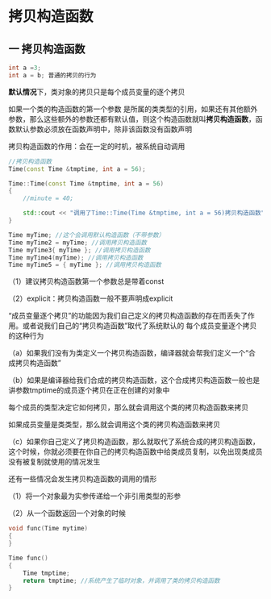# 拷贝构造函数

## 一 拷贝构造函数

```c++
int a =3;
int a = b; 普通的拷贝的行为
```

**默认情况**下，类对象的拷贝只是每个成员变量的逐个拷贝

如果一个类的构造函数的第一个参数 是所属的类类型的引用，如果还有其他额外参数，那么这些额外的参数还都有默认值，则这个构造函数就叫**拷贝构造函数**，函数默认参数必须放在函数声明中，除非该函数没有函数声明

拷贝构造函数的作用：会在一定的时机，被系统自动调用

```c++
//拷贝构造函数
Time(const Time &tmptime, int a = 56);

Time::Time(const Time &tmptime, int a = 56)
{
	//minute = 40;

	std::cout << "调用了Time::Time(Time &tmptime, int a = 56)拷贝构造函数" << std::endl;
}
```

```c++
Time myTime; //这个会调用默认构造函数（不带参数）
Time myTime2 = myTime; //调用拷贝构造函数
Time myTime3{ myTime }; //调用拷贝构造函数
Time myTime4(myTime); //调用拷贝构造函数
Time myTime5 = { myTime }; //调用拷贝构造函数
```

（1）建议拷贝构造函数第一个参数总是带着const

（2）explicit：拷贝构造函数一般不要声明成explicit





“成员变量逐个拷贝”的功能因为我们自己定义的拷贝构造函数的存在而丢失了作用。或者说我们自己的“拷贝构造函数”取代了系统默认的 每个成员变量逐个拷贝 的这种行为

（a）如果我们没有为类定义一个拷贝构造函数，编译器就会帮我们定义一个“合成拷贝构造函数”

（b）如果是编译器给我们合成的拷贝构造函数，这个合成拷贝构造函数一般也是讲参数tmptime的成员逐个拷贝在正在创建的对象中

每个成员的类型决定它如何拷贝，那么就会调用这个类的拷贝构造函数来拷贝

如果成员变量是类类型，那么就会调用这个类的拷贝构造函数来拷贝

（c）如果你自己定义了拷贝构造函数，那么就取代了系统合成的拷贝构造函数，这个时候，你就必须要在你自己的拷贝构造函数中给类成员复制，以免出现类成员没有被复制就使用的情况发生



还有一些情况会发生拷贝构造函数的调用的情形

（1）将一个对象最为实参传递给一个非引用类型的形参

（2）从一个函数返回一个对象的时候

```c++
void func(Time mytime)
{
}

Time func()
{
	Time tmptime;
	return tmptime; //系统产生了临时对象，并调用了类的拷贝构造函数
}
```

